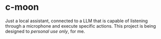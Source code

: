 # c-moon

Just a local assistant, connected to a LLM that is capable of listening through a microphone and execute specific actions. This project is being designed to _personal use only_, for me.
